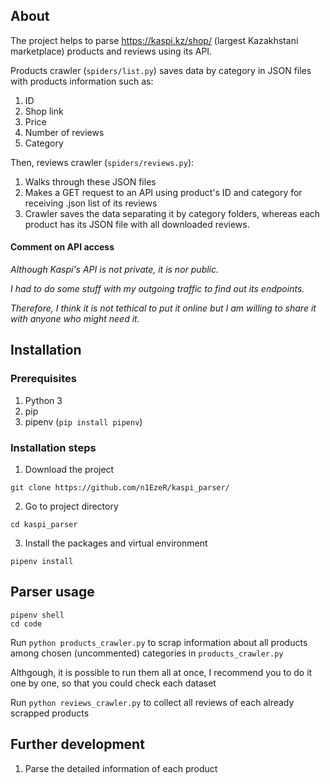 ## About
The project helps to parse https://kaspi.kz/shop/ (largest Kazakhstani marketplace) products and reviews using its API.

Products crawler (`spiders/list.py`) saves data by category in JSON files with products information such as:
1. ID
2. Shop link
3. Price
4. Number of reviews
5. Category

Then, reviews crawler (`spiders/reviews.py`):
1. Walks through these JSON files
2. Makes a GET request to an API using product's ID and category for receiving .json list of its reviews
3. Crawler saves the data separating it by category folders, whereas each product has its JSON file with all downloaded reviews.

#### Comment on API access
<i>
  Although Kaspi's API is not private, it is nor public. 
  
  I had to do some stuff with my outgoing traffic to find out its endpoints. 
  
  Therefore, I think it is not tethical to put it online but I am willing to share it with anyone who might need it.
</i>

## Installation
### Prerequisites
1. Python 3
2. pip
3. pipenv (`pip install pipenv`)

### Installation steps
1. Download the project
```
git clone https://github.com/n1EzeR/kaspi_parser/
```
2. Go to project directory
```
cd kaspi_parser
```
3. Install the packages and virtual environment
```
pipenv install
```

## Parser usage
```
pipenv shell
cd code
```
Run `python products_crawler.py` to scrap information about all products among chosen (uncommented) categories in `products_crawler.py`

Althgough, it is possible to run them all at once, I recommend you to do it one by one, so that you could check each dataset

Run `python reviews_crawler.py` to collect all reviews of each already scrapped products

## Further development
1. Parse the detailed information of each product
